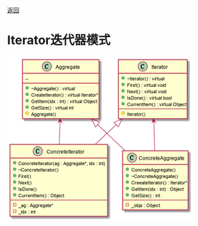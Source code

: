 [返回](../../README.md)

# Iterator迭代器模式

![UML](../../out/Behavior_model/Iterator/Iterator/Iterator.png)